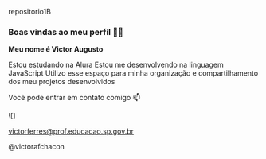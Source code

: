 repositorio1B

### Boas vindas ao meu perfil 💙💙
**Meu nome é Victor Augusto**

Estou estudando na Alura
Estou me desenvolvendo na linguagem JavaScript
Utilizo esse espaço para minha organização e compartilhamento dos meu projetos desenvolvidos

Você pode entrar em contato comigo 📫

![]

victorferres@prof.educacao.sp.gov.br 

@victorafchacon
